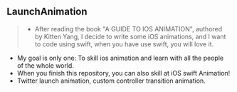 ## LaunchAnimation

> * After reading the book "A GUIDE TO IOS ANIMATION", authored by Kitten Yang, I decide to write some iOS animations, and I want to code using swift, when you have use swift, you will love it. 
- My goal is only one: To skill ios animation and learn with all the people of the whole world.
- When you finish this repository, you can also skill at iOS swift Animation!
- Twitter launch animation, custom controller transition animation.
